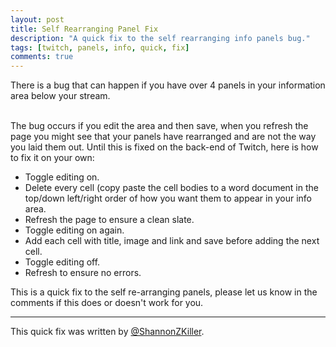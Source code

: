 ```yaml
---
layout: post
title: Self Rearranging Panel Fix
description: "A quick fix to the self rearranging info panels bug."
tags: [twitch, panels, info, quick, fix]
comments: true
---
```

There is a bug that can happen if you have over 4 panels in your information area below your stream.  

<br>The bug occurs if you edit the area and then save, when you refresh the page you might see that your panels have rearranged and are not the way you laid them out. Until this is fixed on the back-end of Twitch, here is how to fix it on your own:

- Toggle editing on.
- Delete every cell (copy paste the cell bodies to a word document in the top/down left/right order of how you want them to appear in your info area.     
- Refresh the page to ensure a clean slate.     
- Toggle editing on again.     
- Add each cell with title, image and link and save before adding the next cell.     
- Toggle editing off.     
- Refresh to ensure no errors.

This is a quick fix to the self re-arranging panels, please let us know in the comments if this does or doesn't work for you.

---

This quick fix was written by [@ShannonZKiller](http://www.twitter.com/shannonzkiller).